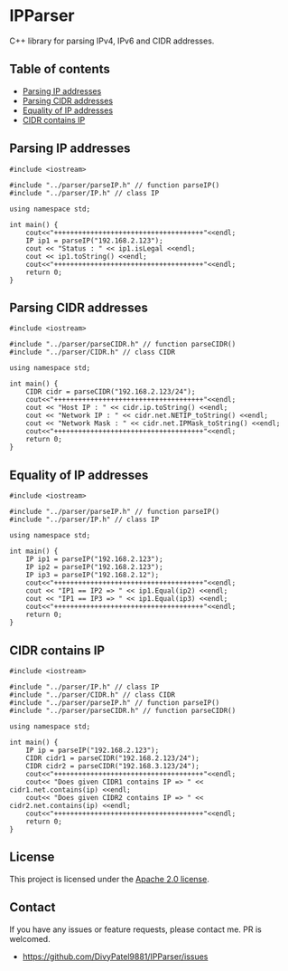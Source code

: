 # IPParser
C++ library for parsing IPv4, IPv6 and CIDR addresses.

## Table of contents

- [Parsing IP addresses](#parsing-ip-addresses)
- [Parsing CIDR addresses](#parsing-ip-addresses)
- [Equality of IP addresses](#equality-of-ip-addresses)
- [CIDR contains IP](#cidr-contains-ip)

## Parsing IP addresses

```
#include <iostream>

#include "../parser/parseIP.h" // function parseIP()
#include "../parser/IP.h" // class IP

using namespace std;

int main() {
    cout<<"+++++++++++++++++++++++++++++++++++++"<<endl;
    IP ip1 = parseIP("192.168.2.123");
    cout << "Status : " << ip1.isLegal <<endl;
    cout << ip1.toString() <<endl;
    cout<<"+++++++++++++++++++++++++++++++++++++"<<endl;
    return 0;
}
```

## Parsing CIDR addresses

```
#include <iostream>

#include "../parser/parseCIDR.h" // function parseCIDR()
#include "../parser/CIDR.h" // class CIDR

using namespace std;

int main() {
    CIDR cidr = parseCIDR("192.168.2.123/24");
    cout<<"+++++++++++++++++++++++++++++++++++++"<<endl;
    cout << "Host IP : " << cidr.ip.toString() <<endl;
    cout << "Network IP : " << cidr.net.NETIP_toString() <<endl;
    cout << "Network Mask : " << cidr.net.IPMask_toString() <<endl;
    cout<<"+++++++++++++++++++++++++++++++++++++"<<endl;
    return 0;
}
```

## Equality of IP addresses

```
#include <iostream>

#include "../parser/parseIP.h" // function parseIP()
#include "../parser/IP.h" // class IP

using namespace std;

int main() {
    IP ip1 = parseIP("192.168.2.123");
    IP ip2 = parseIP("192.168.2.123");
    IP ip3 = parseIP("192.168.2.12");
    cout<<"+++++++++++++++++++++++++++++++++++++"<<endl;
    cout << "IP1 == IP2 => " << ip1.Equal(ip2) <<endl;
    cout << "IP1 == IP3 => " << ip1.Equal(ip3) <<endl;
    cout<<"+++++++++++++++++++++++++++++++++++++"<<endl;
    return 0;
}
```

## CIDR contains IP

```
#include <iostream>

#include "../parser/IP.h" // class IP
#include "../parser/CIDR.h" // class CIDR
#include "../parser/parseIP.h" // function parseIP()
#include "../parser/parseCIDR.h" // function parseCIDR()

using namespace std;

int main() {
    IP ip = parseIP("192.168.2.123");
    CIDR cidr1 = parseCIDR("192.168.2.123/24");
    CIDR cidr2 = parseCIDR("192.168.3.123/24");
    cout<<"+++++++++++++++++++++++++++++++++++++"<<endl;
    cout<< "Does given CIDR1 contains IP => " << cidr1.net.contains(ip) <<endl;
    cout<< "Does given CIDR2 contains IP => " << cidr2.net.contains(ip) <<endl;
    cout<<"+++++++++++++++++++++++++++++++++++++"<<endl;
    return 0;
}
```

## License

This project is licensed under the [Apache 2.0 license](LICENSE).

## Contact

If you have any issues or feature requests, please contact me. PR is welcomed.
- https://github.com/DivyPatel9881/IPParser/issues